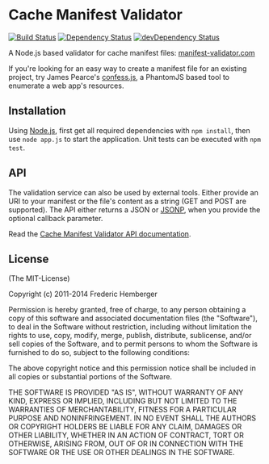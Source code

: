 # Cache Manifest Validator
[![Build Status][travis-image]][travis-url] [![Dependency Status][david-image]][david-url] [![devDependency Status][david-dev-image]][david-dev-url]

A Node.js based validator for cache manifest files: [manifest-validator.com](http://manifest-validator.com)

If you're looking for an easy way to create a manifest file for an existing project, try James Pearce's
[confess.js](https://github.com/jamesgpearce/confess), a PhantomJS based tool to enumerate a web app's resources.


## Installation

Using [Node.js](http://nodejs.org/), first get all required dependencies with `npm install`, then use `node app.js` to start the application. Unit tests can be executed with `npm test`.


## API

The validation service can also be used by external tools. Either provide an URI to your manifest or the file's content as a string (GET and POST are supported). The API either returns a JSON or [JSONP](http://en.wikipedia.org/wiki/JSON#JSONP), when you provide the optional callback parameter.

Read the [Cache Manifest Validator API documentation](https://github.com/fhemberger/manifest-validator/wiki/API-Documentation).


## License

(The MIT-License)

Copyright (c) 2011-2014 Frederic Hemberger

Permission is hereby granted, free of charge, to any person obtaining a copy
of this software and associated documentation files (the "Software"), to deal
in the Software without restriction, including without limitation the rights
to use, copy, modify, merge, publish, distribute, sublicense, and/or sell
copies of the Software, and to permit persons to whom the Software is
furnished to do so, subject to the following conditions:

The above copyright notice and this permission notice shall be included in
all copies or substantial portions of the Software.

THE SOFTWARE IS PROVIDED "AS IS", WITHOUT WARRANTY OF ANY KIND, EXPRESS OR
IMPLIED, INCLUDING BUT NOT LIMITED TO THE WARRANTIES OF MERCHANTABILITY,
FITNESS FOR A PARTICULAR PURPOSE AND NONINFRINGEMENT. IN NO EVENT SHALL THE
AUTHORS OR COPYRIGHT HOLDERS BE LIABLE FOR ANY CLAIM, DAMAGES OR OTHER
LIABILITY, WHETHER IN AN ACTION OF CONTRACT, TORT OR OTHERWISE, ARISING FROM,
OUT OF OR IN CONNECTION WITH THE SOFTWARE OR THE USE OR OTHER DEALINGS IN
THE SOFTWARE.

[travis-image]: http://img.shields.io/travis/fhemberger/manifest-validator.svg
[travis-url]: https://travis-ci.org/fhemberger/manifest-validator
[david-image]: http://img.shields.io/david/fhemberger/manifest-validator.svg
[david-url]: https://david-dm.org/fhemberger/manifest-validator
[david-dev-image]: http://img.shields.io/david/dev/fhemberger/manifest-validator.svg
[david-dev-url]: https://david-dm.org/fhemberger/manifest-validator#info=devDependencies

